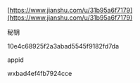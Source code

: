[https://www.jianshu.com/u/31b95a6f7179](https://www.jianshu.com/u/31b95a6f7179)

秘钥

10e4c68925f2a3abad5545f9182fd7da

appid

wxbad4ef4fb7924cce

